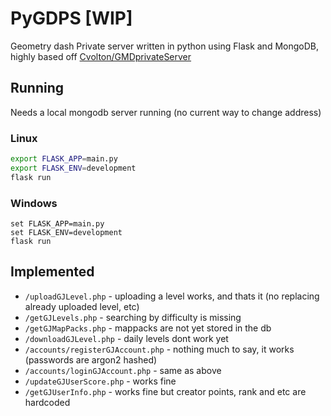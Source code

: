 # PyGDPS [WIP]
Geometry dash Private server written in python using Flask and MongoDB, highly based off [Cvolton/GMDprivateServer](https://github.com/Cvolton/GMDprivateServer)

## Running
Needs a local mongodb server running (no current way to change address)
### Linux
```bash
export FLASK_APP=main.py
export FLASK_ENV=development
flask run
```
### Windows
```batch
set FLASK_APP=main.py
set FLASK_ENV=development
flask run
```

## Implemented
- `/uploadGJLevel.php` - uploading a level works, and thats it (no replacing already uploaded level, etc)
- `/getGJLevels.php` - searching by difficulty is missing
- `/getGJMapPacks.php` - mappacks are not yet stored in the db
- `/downloadGJLevel.php` - daily levels dont work yet
- `/accounts/registerGJAccount.php` - nothing much to say, it works (passwords are argon2 hashed)
- `/accounts/loginGJAccount.php` - same as above
- `/updateGJUserScore.php` - works fine
- `/getGJUserInfo.php` - works fine but creator points, rank and etc are hardcoded